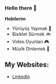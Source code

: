 ### Hello there 👋

**Hobilerim**
  + Yürüyüş Yapmak :walking:
  + Bisiklet Sürmek :bike:
  + Video Oyunları :video_game:
  + Müzik Dinlemek :musical_note:

## My Websites:
  - [LinkedIn](https://www.linkedin.com/in/emirhan-yal%C3%A7%C4%B1n-57a1b0296/) 


